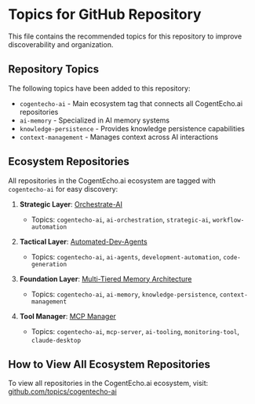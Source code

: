 # Topics for GitHub Repository

This file contains the recommended topics for this repository to improve discoverability and organization.

## Repository Topics

The following topics have been added to this repository:

- `cogentecho-ai` - Main ecosystem tag that connects all CogentEcho.ai repositories
- `ai-memory` - Specialized in AI memory systems
- `knowledge-persistence` - Provides knowledge persistence capabilities
- `context-management` - Manages context across AI interactions

## Ecosystem Repositories

All repositories in the CogentEcho.ai ecosystem are tagged with `cogentecho-ai` for easy discovery:

1. **Strategic Layer**: [Orchestrate-AI](https://github.com/gregmulvihill/orchestrate-ai)
   - Topics: `cogentecho-ai`, `ai-orchestration`, `strategic-ai`, `workflow-automation`

2. **Tactical Layer**: [Automated-Dev-Agents](https://github.com/gregmulvihill/automated-dev-agents)
   - Topics: `cogentecho-ai`, `ai-agents`, `development-automation`, `code-generation`

3. **Foundation Layer**: [Multi-Tiered Memory Architecture](https://github.com/gregmulvihill/multi-tiered-memory-architecture)
   - Topics: `cogentecho-ai`, `ai-memory`, `knowledge-persistence`, `context-management`

4. **Tool Manager**: [MCP Manager](https://github.com/gregmulvihill/mcp-manager)
   - Topics: `cogentecho-ai`, `mcp-server`, `ai-tooling`, `monitoring-tool`, `claude-desktop`

## How to View All Ecosystem Repositories

To view all repositories in the CogentEcho.ai ecosystem, visit: [github.com/topics/cogentecho-ai](https://github.com/topics/cogentecho-ai)